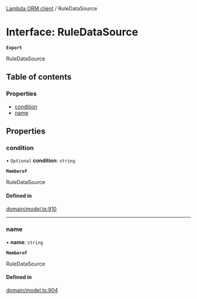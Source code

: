 [Lambda ORM client](../README.md) / RuleDataSource

# Interface: RuleDataSource

**`Export`**

RuleDataSource

## Table of contents

### Properties

- [condition](RuleDataSource.md#condition)
- [name](RuleDataSource.md#name)

## Properties

### condition

• `Optional` **condition**: `string`

**`Memberof`**

RuleDataSource

#### Defined in

[domain/model.ts:910](https://github.com/FlavioLionelRita/lambdaorm-client-node/blob/188ce61/src/lib/domain/model.ts#L910)

___

### name

• **name**: `string`

**`Memberof`**

RuleDataSource

#### Defined in

[domain/model.ts:904](https://github.com/FlavioLionelRita/lambdaorm-client-node/blob/188ce61/src/lib/domain/model.ts#L904)
